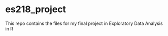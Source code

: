 # es218_project

This repo contains the files for my final project in Exploratory Data Analysis in R

